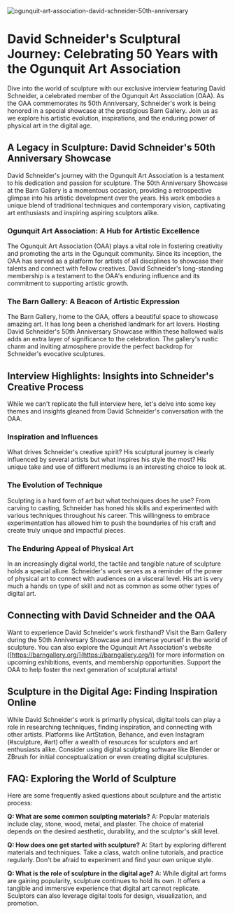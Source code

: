 ![ogunquit-art-association-david-schneider-50th-anniversary](https://images.pexels.com/photos/33364632/pexels-photo-33364632.jpeg?auto=compress&cs=tinysrgb&fit=crop&h=627&w=1200)

# David Schneider's Sculptural Journey: Celebrating 50 Years with the Ogunquit Art Association

Dive into the world of sculpture with our exclusive interview featuring David Schneider, a celebrated member of the Ogunquit Art Association (OAA). As the OAA commemorates its 50th Anniversary, Schneider's work is being honored in a special showcase at the prestigious Barn Gallery. Join us as we explore his artistic evolution, inspirations, and the enduring power of physical art in the digital age.

## A Legacy in Sculpture: David Schneider's 50th Anniversary Showcase

David Schneider's journey with the Ogunquit Art Association is a testament to his dedication and passion for sculpture. The 50th Anniversary Showcase at the Barn Gallery is a momentous occasion, providing a retrospective glimpse into his artistic development over the years. His work embodies a unique blend of traditional techniques and contemporary vision, captivating art enthusiasts and inspiring aspiring sculptors alike.

### Ogunquit Art Association: A Hub for Artistic Excellence

The Ogunquit Art Association (OAA) plays a vital role in fostering creativity and promoting the arts in the Ogunquit community. Since its inception, the OAA has served as a platform for artists of all disciplines to showcase their talents and connect with fellow creatives. David Schneider's long-standing membership is a testament to the OAA's enduring influence and its commitment to supporting artistic growth.

### The Barn Gallery: A Beacon of Artistic Expression

The Barn Gallery, home to the OAA, offers a beautiful space to showcase amazing art. It has long been a cherished landmark for art lovers. Hosting David Schneider's 50th Anniversary Showcase within these hallowed walls adds an extra layer of significance to the celebration. The gallery's rustic charm and inviting atmosphere provide the perfect backdrop for Schneider's evocative sculptures.

## Interview Highlights: Insights into Schneider's Creative Process

While we can't replicate the full interview here, let's delve into some key themes and insights gleaned from David Schneider's conversation with the OAA.

### Inspiration and Influences

What drives Schneider's creative spirit? His sculptural journey is clearly influenced by several artists but what inspires his style the most? His unique take and use of different mediums is an interesting choice to look at.

### The Evolution of Technique

Sculpting is a hard form of art but what techniques does he use? From carving to casting, Schneider has honed his skills and experimented with various techniques throughout his career. This willingness to embrace experimentation has allowed him to push the boundaries of his craft and create truly unique and impactful pieces.

### The Enduring Appeal of Physical Art

In an increasingly digital world, the tactile and tangible nature of sculpture holds a special allure. Schneider's work serves as a reminder of the power of physical art to connect with audiences on a visceral level. His art is very much a hands on type of skill and not as common as some other types of digital art.

## Connecting with David Schneider and the OAA

Want to experience David Schneider's work firsthand? Visit the Barn Gallery during the 50th Anniversary Showcase and immerse yourself in the world of sculpture. You can also explore the Ogunquit Art Association's website ([https://barngallery.org/](https://barngallery.org/)) for more information on upcoming exhibitions, events, and membership opportunities. Support the OAA to help foster the next generation of sculptural artists!

## Sculpture in the Digital Age: Finding Inspiration Online

While David Schneider's work is primarily physical, digital tools can play a role in researching techniques, finding inspiration, and connecting with other artists. Platforms like ArtStation, Behance, and even Instagram (#sculpture, #art) offer a wealth of resources for sculptors and art enthusiasts alike. Consider using digital sculpting software like Blender or ZBrush for initial conceptualization or even creating digital sculptures.

## FAQ: Exploring the World of Sculpture

Here are some frequently asked questions about sculpture and the artistic process:

**Q: What are some common sculpting materials?**
A: Popular materials include clay, stone, wood, metal, and plaster. The choice of material depends on the desired aesthetic, durability, and the sculptor's skill level.

**Q: How does one get started with sculpture?**
A: Start by exploring different materials and techniques. Take a class, watch online tutorials, and practice regularly. Don't be afraid to experiment and find your own unique style.

**Q: What is the role of sculpture in the digital age?**
A: While digital art forms are gaining popularity, sculpture continues to hold its own. It offers a tangible and immersive experience that digital art cannot replicate. Sculptors can also leverage digital tools for design, visualization, and promotion.
